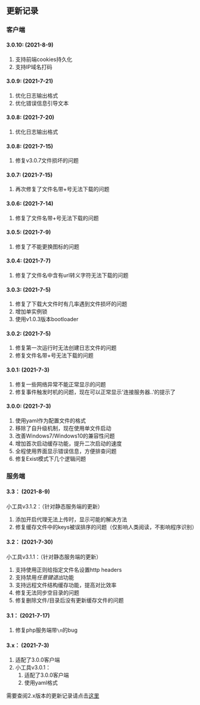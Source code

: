 ## 更新记录

<!-- tabs:start -->

### **客户端**

#### 3.0.10:    (2021-8-9)

1. 支持前端cookies持久化
2. 支持IP域名打码

#### 3.0.9:    (2021-7-21)

1. 优化日志输出格式
2. 优化错误信息引导文本

#### 3.0.8:    (2021-7-20)

1. 优化日志输出格式

#### 3.0.8:    (2021-7-15)

1. 修复v3.0.7文件损坏的问题

#### 3.0.7:    (2021-7-15)

1. 再次修复了文件名带+号无法下载的问题

#### 3.0.6:    (2021-7-14)
1. 修复了文件名带+号无法下载的问题

#### 3.0.5:    (2021-7-9)

1. 修复了不能更换图标的问题

#### 3.0.4:    (2021-7-7)

1. 修复了文件名中含有url转义字符无法下载的问题

#### 3.0.3:    (2021-7-5)

1. 修复了下载大文件时有几率遇到文件损坏的问题
2. 增加单实例锁
3. 使用v1.0.3版本bootloader

#### 3.0.2:    (2021-7-5)

1. 修复第一次运行时无法创建日志文件的问题
2. 修复文件名带+号无法下载的问题

#### 3.0.1:    (2021-7-3)

1. 修复一些网络异常不能正常显示的问题
2. 修复事件触发时机的问题，现在可以正常显示'连接服务器..'的提示了

#### 3.0.0:    (2021-7-3)

1. 使用yaml作为配置文件的格式
2. 移除了自升级机制，现在使用单文件启动
3. 改善Windows7/Windows10的兼容性问题
4. 增加首次启动缓存功能，提升二次启动的速度
5. 全程使用界面显示错误信息，方便排查问题
6. 修复Exist模式下几个逻辑问题

### **服务端**

#### 3.3：    (2021-8-9)

小工具v3.1.2：（针对静态服务端的更新）

1. 添加开启代理无法上传时，显示可能的解决方法
2. 修复缓存文件中的keys被误排序的问题（仅影响人类阅读，不影响程序识别）

#### 3.2：    (2021-7-30)

小工具v3.1.1：（针对静态服务端的更新）

1. 支持使用正则给指定文件名设置http headers
2. 支持禁用*任意键退出*功能
3. 支持远程文件结构缓存功能，提高对比效率
4. 修复无法同步空目录的问题
5. 修复删除文件/目录后没有更新缓存文件的问题

#### 3.1：    (2021-7-17)

1. 修复php服务端带`\n`的bug

#### 3.x：    (2021-7-3)

1. 适配了3.0.0客户端
2. 小工具v3.0.1：
   1. 适配了3.0.0客户端
   2. 使用yaml格式

<!-- tabs:end -->

需要查阅2.x版本的更新记录请点击[这里](https://github.com/updater-for-minecraft/Docs/blob/v2.8.4/%E6%9B%B4%E6%96%B0%E8%AE%B0%E5%BD%95.md)
